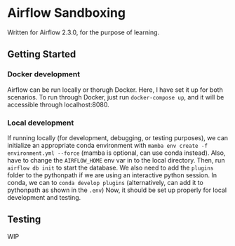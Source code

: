 # Airflow Sandboxing

Written for Airflow 2.3.0, for the purpose of learning.

## Getting Started

### Docker development

Airflow can be run locally or thorugh Docker. Here, I have set it up for both scenarios. To run through Docker, just run `docker-compose up`, and it will be accessible through localhost:8080.

### Local development

If running locally (for development, debugging, or testing purposes), we can initialize an appropriate conda environment with `mamba env create -f environment.yml --force` (mamba is optional, can use conda instead). Also, have to change the `AIRFLOW_HOME` env var in to the local directory. Then, run `airflow db init` to start the database. We also need to add the `plugins` folder to the pythonpath if we are using an interactive python session. In conda, we can to `conda develop plugins` (alternatively, can add it to pythonpath as shown in the `.env`) Now, it should be set up properly for local development and testing.

## Testing

WIP